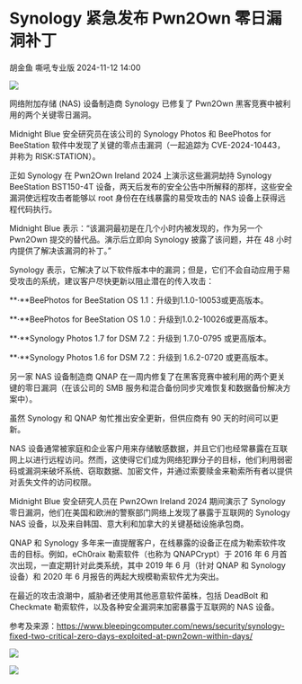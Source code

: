 #  Synology 紧急发布 Pwn2Own 零日漏洞补丁   
胡金鱼  嘶吼专业版   2024-11-12 14:00  
  
![](https://mmbiz.qpic.cn/mmbiz_gif/wpkib3J60o297rwgIksvLibPOwR24tqI8dGRUah80YoBLjTBJgws2n0ibdvfvv3CCm0MIOHTAgKicmOB4UHUJ1hH5g/640?wx_fmt=gif "")  
  
网络附加存储 (NAS) 设备制造商 Synology 已修复了 Pwn2Own 黑客竞赛中被利用的两个关键零日漏洞。   
  
Midnight Blue 安全研究员在该公司的 Synology Photos 和 BeePhotos for BeeStation 软件中发现了关键的零点击漏洞（一起追踪为 CVE-2024-10443，并称为 RISK:STATION）。  
  
正如 Synology 在 Pwn2Own Ireland 2024 上演示这些漏洞劫持 Synology BeeStation BST150-4T 设备，两天后发布的安全公告中所解释的那样，这些安全漏洞使远程攻击者能够以 root 身份在在线暴露的易受攻击的 NAS 设备上获得远程代码执行。  
  
Midnight Blue 表示：“该漏洞最初是在几个小时内被发现的，作为另一个 Pwn2Own 提交的替代品。演示后立即向 Synology 披露了该问题，并在 48 小时内提供了解决该漏洞的补丁。”   
  
Synology 表示，它解决了以下软件版本中的漏洞；但是，它们不会自动应用于易受攻击的系统，建议客户尽快更新以阻止潜在的传入攻击：  
  
**·**BeePhotos for BeeStation OS 1.1：升级到1.1.0-10053或更高版本。  
  
**·**BeePhotos for BeeStation OS 1.0：升级到1.0.2-10026或更高版本。  
  
**·**Synology Photos 1.7 for DSM 7.2：升级到 1.7.0-0795 或更高版本。  
  
**·**Synology Photos 1.6 for DSM 7.2：升级到 1.6.2-0720 或更高版本。  
  
另一家 NAS 设备制造商 QNAP 在一周内修复了在黑客竞赛中被利用的两个更关键的零日漏洞（在该公司的 SMB 服务和混合备份同步灾难恢复和数据备份解决方案中）。  
  
虽然 Synology 和 QNAP 匆忙推出安全更新，但供应商有 90 天的时间可以更新。  
  
NAS 设备通常被家庭和企业客户用来存储敏感数据，并且它们也经常暴露在互联网上以进行远程访问。然而，这使得它们成为网络犯罪分子的目标，他们利用弱密码或漏洞来破坏系统、窃取数据、加密文件，并通过索要赎金来勒索所有者以提供对丢失文件的访问权限。  
  
Midnight Blue 安全研究人员在 Pwn2Own Ireland 2024 期间演示了 Synology 零日漏洞，他们在美国和欧洲的警察部门网络上发现了暴露于互联网的 Synology NAS 设备，以及来自韩国、意大利和加拿大的关键基础设施承包商。  
  
QNAP 和 Synology 多年来一直提醒客户，在线暴露的设备正在成为勒索软件攻击的目标。例如，eCh0raix 勒索软件（也称为 QNAPCrypt）于 2016 年 6 月首次出现，一直定期针对此类系统，其中 2019 年 6 月（针对 QNAP 和 Synology 设备）和 2020 年 6 月报告的两起大规模勒索软件尤为突出。  
  
在最近的攻击浪潮中，威胁者还使用其他恶意软件菌株，包括 DeadBolt 和 Checkmate 勒索软件，以及各种安全漏洞来加密暴露于互联网的 NAS 设备。  
  
参考及来源：https://www.bleepingcomputer.com/news/security/synology-fixed-two-critical-zero-days-exploited-at-pwn2own-within-days/  
  
![](https://mmbiz.qpic.cn/sz_mmbiz_png/wpkib3J60o2ictZicmnibYy2Ppib7oBydgWPBy7S8tTD3VpdvsECh1sZw3ibCCAD1po0tGic8pQ9QZ0CGkXiaMt18oicPiag/640?wx_fmt=png&from=appmsg "")  
  
![](https://mmbiz.qpic.cn/sz_mmbiz_png/wpkib3J60o2ictZicmnibYy2Ppib7oBydgWPB6g3AJuic9hAyoh1BQj3TOSmv7pck8hCt6FnKWODfHrayl6l8loiaV9uQ/640?wx_fmt=png&from=appmsg "")  
  
  
